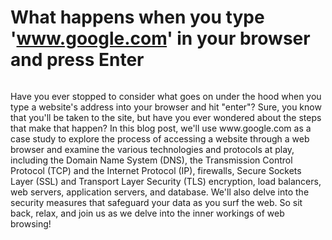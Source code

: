 # What happens when you type 'www.google.com' in your browser and press Enter

<img>

<p>Have you ever stopped to consider what goes on under the hood when you type a website's address into your browser and hit "enter"? Sure, you know that you'll be taken to the site, but have you ever wondered about the steps that make that happen? In this blog post, we'll use www.google.com as a case study to explore the process of accessing a website through a web browser and examine the various technologies and protocols at play, including the Domain Name System (DNS), the Transmission Control Protocol (TCP) and the Internet Protocol (IP), firewalls, Secure Sockets Layer (SSL) and Transport Layer Security (TLS) encryption, load balancers, web servers, application servers, and database. We'll also delve into the security measures that safeguard your data as you surf the web. So sit back, relax, and join us as we delve into the inner workings of web browsing!</p>
